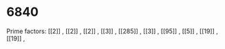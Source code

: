 # 6840

Prime factors: [[2]] , [[2]] , [[2]] , [[3]] , [[285]] , [[3]] , [[95]] , [[5]] , [[19]] , [[19]] , 